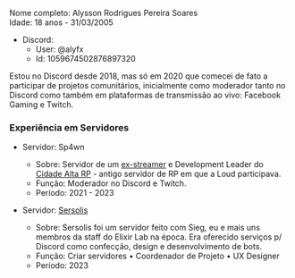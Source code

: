 Nome completo: Alysson Rodrigues Pereira Soares
<br>Idade: 18 anos - 31/03/2005
- Discord:
  - User: @alyfx
  - Id: 1059674502876897320

Estou no Discord desde 2018, mas só em 2020 que comecei de fato a participar de projetos comunitários, inicialmente como moderador tanto no Discord como também em plataformas de transmissão ao vivo: Facebook Gaming e Twitch.

### Experiência em Servidores
- Servidor: Sp4wn
  - Sobre: Servidor de um [ex-streamer](https://tiktok.com/@thsp4wn) e Development Leader do [Cidade Alta RP](https://cidadealtarp.com) - antigo servidor de RP em que a Loud participava.
  - Função: Moderador no Discord e Twitch.
  - Período: 2021 - 2023

- Servidor: [Sersolis](https://sersolis.netlify.app)
  - Sobre: Sersolis foi um servidor feito com Sieg, eu e mais uns membros da staff do Elixir Lab na época. Era oferecido serviços p/ Discord como confecção, design e desenvolvimento de bots.
  - Função: Criar servidores • Coordenador de Projeto • UX Designer
  - Período: 2023

